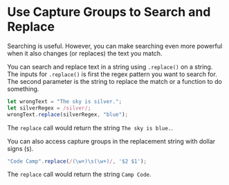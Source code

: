 # Use Capture Groups to Search and Replace
Searching is useful. However, you can make searching even more powerful when it also changes (or replaces) the text you match.

You can search and replace text in a string using ```.replace()``` on a string. The inputs for ```.replace()``` is first the regex pattern you want to search for. The second parameter is the string to replace the match or a function to do something.
```javascript
let wrongText = "The sky is silver.";
let silverRegex = /silver/;
wrongText.replace(silverRegex, "blue");
```
The ```replace``` call would return the string ```The sky is blue.```.

You can also access capture groups in the replacement string with dollar signs (```$```).
```javascript
"Code Camp".replace(/(\w+)\s(\w+)/, '$2 $1');
```
The ```replace``` call would return the string ```Camp Code```.


